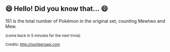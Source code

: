 ## :smile: Hello! Did you know that... :smile:
151 is the total number of Pokémon in the original set, counting Mewtwo and Mew.

<sup>(come back in 5 minutes for the next trivia)</sup>


<sup>Credits: http://numbersapi.com</sup>

